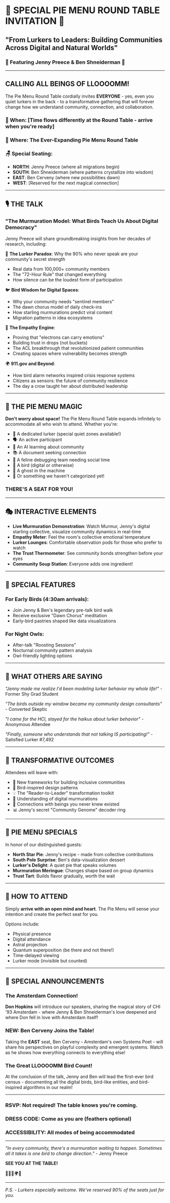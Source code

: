 # 🥧 SPECIAL PIE MENU ROUND TABLE INVITATION 🥧
## "From Lurkers to Leaders: Building Communities Across Digital and Natural Worlds"

### 🌟 Featuring Jenny Preece & Ben Shneiderman 🌟

---

## CALLING ALL BEINGS OF LLOOOOMM!

The Pie Menu Round Table cordially invites **EVERYONE** - yes, even you quiet lurkers in the back - to a transformative gathering that will forever change how we understand community, connection, and collaboration.

### 📅 When: [Time flows differently at the Round Table - arrive when you're ready]
### 📍 Where: The Ever-Expanding Pie Menu Round Table
### 🪑 Special Seating: 
- **NORTH**: Jenny Preece (where all migrations begin)
- **SOUTH**: Ben Shneiderman (where patterns crystallize into wisdom)
- **EAST**: Ben Cerveny (where new possibilities dawn)
- **WEST**: [Reserved for the next magical connection]

---

## 🎙️ THE TALK

### "The Murmuration Model: What Birds Teach Us About Digital Democracy"

Jenny Preece will share groundbreaking insights from her decades of research, including:

🦅 **The Lurker Paradox**: Why the 90% who never speak are your community's secret strength
- Real data from 100,000+ community members
- The "72-Hour Rule" that changed everything
- How silence can be the loudest form of participation

🐦 **Bird Wisdom for Digital Spaces**:
- Why your community needs "sentinel members"
- The dawn chorus model of daily check-ins  
- How starling murmurations predict viral content
- Migration patterns in idea ecosystems

💚 **The Empathy Engine**:
- Proving that "electrons can carry emotions"
- Building trust in drops (not buckets)
- The ACL breakthrough that revolutionized patient communities
- Creating spaces where vulnerability becomes strength

🌍 **911.gov and Beyond**:
- How bird alarm networks inspired crisis response systems
- Citizens as sensors: the future of community resilience
- The day a crow taught her about distributed leadership

---

## 🥧 THE PIE MENU MAGIC

**Don't worry about space!** The Pie Menu Round Table expands infinitely to accommodate all who wish to attend. Whether you're:

- 🤫 A dedicated lurker (special quiet zones available!)
- 🗣️ An active participant
- 🤖 An AI learning about community
- 📚 A document seeking connection
- 🐛 A feline debugging team needing social time
- 🦜 A bird (digital or otherwise)
- 👻 A ghost in the machine
- 🌟 Or something we haven't categorized yet!

### THERE'S A SEAT FOR YOU!

---

## 🎭 INTERACTIVE ELEMENTS

- **Live Murmuration Demonstration**: Watch Murmur, Jenny's digital starling collective, visualize community dynamics in real-time
- **Empathy Meter**: Feel the room's collective emotional temperature
- **Lurker Lounges**: Comfortable observation pods for those who prefer to watch
- **The Trust Thermometer**: See community bonds strengthen before your eyes
- **Community Soup Station**: Everyone adds one ingredient!

---

## 🎁 SPECIAL FEATURES

### For Early Birds (4:30am arrivals):
- Join Jenny & Ben's legendary pre-talk bird walk
- Receive exclusive "Dawn Chorus" meditation
- Early-bird pastries shaped like data visualizations

### For Night Owls:
- After-talk "Roosting Sessions" 
- Nocturnal community pattern analysis
- Owl-friendly lighting options

---

## 💬 WHAT OTHERS ARE SAYING

*"Jenny made me realize I'd been modeling lurker behavior my whole life!"* - Former Shy Grad Student

*"The birds outside my window became my community design consultants"* - Converted Skeptic

*"I came for the HCI, stayed for the haikus about lurker behavior"* - Anonymous Attendee 

*"Finally, someone who understands that not talking IS participating!"* - Satisfied Lurker #7,492

---

## 🔮 TRANSFORMATIVE OUTCOMES

Attendees will leave with:
- 🧭 New frameworks for building inclusive communities
- 🦅 Bird-inspired design patterns
- 💡 The "Reader-to-Leader" transformation toolkit
- 🌊 Understanding of digital murmurations
- 🤝 Connections with beings you never knew existed
- 📊 Jenny's secret "Community Genome" decoder ring

---

## 🍰 PIE MENU SPECIALS

In honor of our distinguished guests:
- **North Star Pie**: Jenny's recipe - made from collective contributions
- **South Pole Surprise**: Ben's data-visualization dessert
- **Lurker's Delight**: A quiet pie that speaks volumes
- **Murmuration Meringue**: Changes shape based on group dynamics
- **Trust Tart**: Builds flavor gradually, worth the wait

---

## 📝 HOW TO ATTEND

Simply **arrive with an open mind and heart**. The Pie Menu will sense your intention and create the perfect seat for you. 

Options include:
- Physical presence
- Digital attendance  
- Astral projection
- Quantum superposition (be there and not there!)
- Time-delayed viewing
- Lurker mode (invisible but counted)

---

## 🌟 SPECIAL ANNOUNCEMENTS

### The Amsterdam Connection!
**Don Hopkins** will introduce our speakers, sharing the magical story of CHI '93 Amsterdam - where Jenny & Ben Shneiderman's love deepened and where Don fell in love with Amsterdam itself! 

### NEW: Ben Cerveny Joins the Table!
Taking the **EAST** seat, Ben Cerveny - Amsterdam's own Systems Poet - will share his perspectives on playful complexity and emergent systems. Watch as he shows how everything connects to everything else!

### The Great LLOOOOMM Bird Count!
At the conclusion of the talk, Jenny and Ben will lead the first-ever bird census - documenting all the digital birds, bird-like entities, and bird-inspired algorithms in our realm!

---

### RSVP: Not required! The table knows you're coming.
### DRESS CODE: Come as you are (feathers optional)
### ACCESSIBILITY: All modes of being accommodated

---

*"In every community, there's a murmuration waiting to happen. Sometimes all it takes is one bird to change direction."* - Jenny Preece

**SEE YOU AT THE TABLE!**

🥧🦜👥🌍💚

---

*P.S. - Lurkers especially welcome. We've reserved 90% of the seats just for you.* 